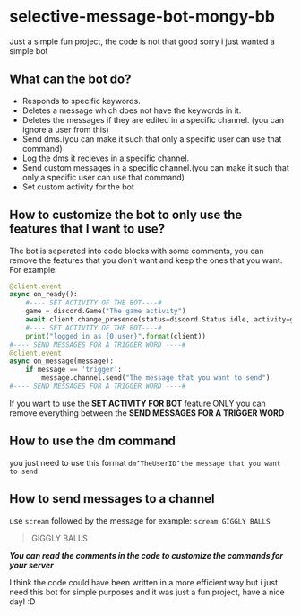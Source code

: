 # selective-message-bot-mongy-bb
 Just a simple fun project, the code is not that good sorry i just wanted a simple bot
## What can the bot do?
- Responds to specific keywords.
- Deletes a message which does not have the keywords in it.
- Deletes the messages if they are edited in a specific channel. (you can ignore a user from this)
- Send dms.(you can make it such that only a specific user can use that command)
- Log the dms it recieves in a specific channel.
- Send custom messages in a specific channel.(you can make it such that only a specific user can use that command)
- Set custom activity for the bot
## How to customize the bot to only use the features that I want to use?
The bot is seperated into code blocks with some comments, you can remove the features that you don't want and keep the ones that you want.
For example:
```py
@client.event
async on_ready():
    #---- SET ACTIVITY OF THE BOT----#
    game = discord.Game("The game activity")
    await client.change_presence(status=discord.Status.idle, activity=game)
    #---- SET ACTIVITY OF THE BOT----#
    print("logged in as {0.user}".format(client))
#---- SEND MESSAGES FOR A TRIGGER WORD ----#
@client.event
async on_message(message):
    if message == 'trigger':
        message.channel.send("The message that you want to send")
#---- SEND MESSAGES FOR A TRIGGER WORD ----#
```
If you want to use the **SET ACTIVITY FOR BOT** feature ONLY you can remove everything between the **SEND MESSAGES FOR A TRIGGER WORD**

## How to use the dm command
you just need to use this format `dm^TheUserID^the message that you want to send`
## How to send messages to a channel
use `scream` followed by the message
for example: `scream GIGGLY BALLS`
> GIGGLY BALLS

***You can read the comments in the code to customize the commands for your server*** 

I think the code could have been written in a more efficient way but i just need this bot for simple purposes and it was just a fun project, have a nice day! :D